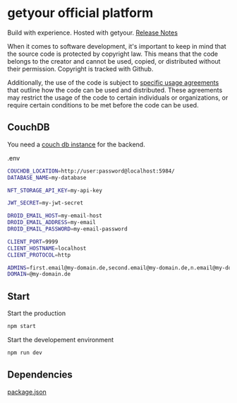 # getyour official platform

Build with experience. Hosted with getyour. [Release Notes](https://www.get-your.de/docs/release-notes/)

When it comes to software development, it's important to keep in mind that the source code is protected by copyright law. This means that the code belongs to the creator and cannot be used, copied, or distributed without their permission. Copyright is tracked with Github.

Additionally, the use of the code is subject to [specific usage agreements](https://www.get-your.de/nutzervereinbarung/) that outline how the code can be used and distributed. These agreements may restrict the usage of the code to certain individuals or organizations, or require certain conditions to be met before the code can be used.


## CouchDB

You need a [couch db instance](https://docs.couchdb.org/en/stable/install/index.html) for the backend.

.env
```bash
COUCHDB_LOCATION=http://user:password@localhost:5984/
DATABASE_NAME=my-database

NFT_STORAGE_API_KEY=my-api-key

JWT_SECRET=my-jwt-secret

DROID_EMAIL_HOST=my-email-host
DROID_EMAIL_ADDRESS=my-email
DROID_EMAIL_PASSWORD=my-email-password

CLIENT_PORT=9999
CLIENT_HOSTNAME=localhost
CLIENT_PROTOCOL=http

ADMINS=first.email@my-domain.de,second.email@my-domain.de,n.email@my-domain.de, ..
DOMAIN=@my-domain.de

```

## Start

Start the production
```bash
npm start
```

Start the developement environment
```bash
npm run dev
```

## Dependencies

[package.json](https://github.com/pana87/getyour-platform/blob/main/package.json)
